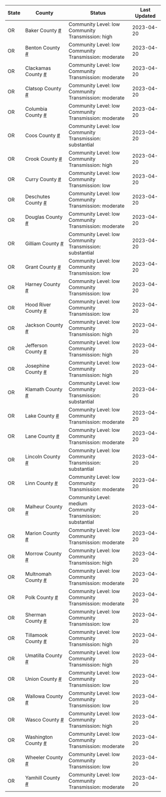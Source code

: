 State | County | Status | Last Updated
--- | --- | --- | --- 
OR | Baker County <a href="#baker_county">#</a> | <a name="baker_county"></a>Community Level: low<br/>Community Transmission: high | 2023-04-20
OR | Benton County <a href="#benton_county">#</a> | <a name="benton_county"></a>Community Level: low<br/>Community Transmission: moderate | 2023-04-20
OR | Clackamas County <a href="#clackamas_county">#</a> | <a name="clackamas_county"></a>Community Level: low<br/>Community Transmission: moderate | 2023-04-20
OR | Clatsop County <a href="#clatsop_county">#</a> | <a name="clatsop_county"></a>Community Level: low<br/>Community Transmission: moderate | 2023-04-20
OR | Columbia County <a href="#columbia_county">#</a> | <a name="columbia_county"></a>Community Level: low<br/>Community Transmission: moderate | 2023-04-20
OR | Coos County <a href="#coos_county">#</a> | <a name="coos_county"></a>Community Level: low<br/>Community Transmission: substantial | 2023-04-20
OR | Crook County <a href="#crook_county">#</a> | <a name="crook_county"></a>Community Level: low<br/>Community Transmission: high | 2023-04-20
OR | Curry County <a href="#curry_county">#</a> | <a name="curry_county"></a>Community Level: low<br/>Community Transmission: low | 2023-04-20
OR | Deschutes County <a href="#deschutes_county">#</a> | <a name="deschutes_county"></a>Community Level: low<br/>Community Transmission: moderate | 2023-04-20
OR | Douglas County <a href="#douglas_county">#</a> | <a name="douglas_county"></a>Community Level: low<br/>Community Transmission: moderate | 2023-04-20
OR | Gilliam County <a href="#gilliam_county">#</a> | <a name="gilliam_county"></a>Community Level: low<br/>Community Transmission: substantial | 2023-04-20
OR | Grant County <a href="#grant_county">#</a> | <a name="grant_county"></a>Community Level: low<br/>Community Transmission: low | 2023-04-20
OR | Harney County <a href="#harney_county">#</a> | <a name="harney_county"></a>Community Level: low<br/>Community Transmission: low | 2023-04-20
OR | Hood River County <a href="#hood_river_county">#</a> | <a name="hood_river_county"></a>Community Level: low<br/>Community Transmission: low | 2023-04-20
OR | Jackson County <a href="#jackson_county">#</a> | <a name="jackson_county"></a>Community Level: low<br/>Community Transmission: high | 2023-04-20
OR | Jefferson County <a href="#jefferson_county">#</a> | <a name="jefferson_county"></a>Community Level: low<br/>Community Transmission: high | 2023-04-20
OR | Josephine County <a href="#josephine_county">#</a> | <a name="josephine_county"></a>Community Level: low<br/>Community Transmission: high | 2023-04-20
OR | Klamath County <a href="#klamath_county">#</a> | <a name="klamath_county"></a>Community Level: low<br/>Community Transmission: substantial | 2023-04-20
OR | Lake County <a href="#lake_county">#</a> | <a name="lake_county"></a>Community Level: low<br/>Community Transmission: moderate | 2023-04-20
OR | Lane County <a href="#lane_county">#</a> | <a name="lane_county"></a>Community Level: low<br/>Community Transmission: moderate | 2023-04-20
OR | Lincoln County <a href="#lincoln_county">#</a> | <a name="lincoln_county"></a>Community Level: low<br/>Community Transmission: substantial | 2023-04-20
OR | Linn County <a href="#linn_county">#</a> | <a name="linn_county"></a>Community Level: low<br/>Community Transmission: moderate | 2023-04-20
OR | Malheur County <a href="#malheur_county">#</a> | <a name="malheur_county"></a>Community Level: medium<br/>Community Transmission: substantial | 2023-04-20
OR | Marion County <a href="#marion_county">#</a> | <a name="marion_county"></a>Community Level: low<br/>Community Transmission: moderate | 2023-04-20
OR | Morrow County <a href="#morrow_county">#</a> | <a name="morrow_county"></a>Community Level: low<br/>Community Transmission: high | 2023-04-20
OR | Multnomah County <a href="#multnomah_county">#</a> | <a name="multnomah_county"></a>Community Level: low<br/>Community Transmission: moderate | 2023-04-20
OR | Polk County <a href="#polk_county">#</a> | <a name="polk_county"></a>Community Level: low<br/>Community Transmission: moderate | 2023-04-20
OR | Sherman County <a href="#sherman_county">#</a> | <a name="sherman_county"></a>Community Level: low<br/>Community Transmission: low | 2023-04-20
OR | Tillamook County <a href="#tillamook_county">#</a> | <a name="tillamook_county"></a>Community Level: low<br/>Community Transmission: high | 2023-04-20
OR | Umatilla County <a href="#umatilla_county">#</a> | <a name="umatilla_county"></a>Community Level: low<br/>Community Transmission: high | 2023-04-20
OR | Union County <a href="#union_county">#</a> | <a name="union_county"></a>Community Level: low<br/>Community Transmission: low | 2023-04-20
OR | Wallowa County <a href="#wallowa_county">#</a> | <a name="wallowa_county"></a>Community Level: low<br/>Community Transmission: low | 2023-04-20
OR | Wasco County <a href="#wasco_county">#</a> | <a name="wasco_county"></a>Community Level: low<br/>Community Transmission: high | 2023-04-20
OR | Washington County <a href="#washington_county">#</a> | <a name="washington_county"></a>Community Level: low<br/>Community Transmission: moderate | 2023-04-20
OR | Wheeler County <a href="#wheeler_county">#</a> | <a name="wheeler_county"></a>Community Level: low<br/>Community Transmission: low | 2023-04-20
OR | Yamhill County <a href="#yamhill_county">#</a> | <a name="yamhill_county"></a>Community Level: low<br/>Community Transmission: moderate | 2023-04-20
